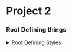<h1>Project 2</h1>

<h3>Root Defining things</h3>

<details> 
<summary>Root Defining Styles</summary>
- .[font-size: 36px; /*small Devices*/]

</details>